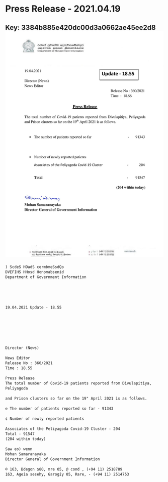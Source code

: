 # Press Release - 2021.04.19 
Key: 3384b885e420dc00d3a0662ae45ee2d8 
![img](img/3384b885e420dc00d3a0662ae45ee2d8.jpg)
---
```
) ScdeS HOadS cermbmeSsdQo
DVEFIHS HHosd Honomabsenid
Department of Government Information

 

 

19.04.2021 Update - 18.55

 

 

 

Director (News)

News Editor
Release No : 360/2021
Time : 18.55

Press Release
The total number of Covid-19 patients reported from Divulapitiya, Peliyagoda

and Prison clusters so far on the 19" April 2021 is as follows.

e The number of patients reported so far - 91343

¢ Number of newly reported patients

Associates of the Peliyagoda Covid-19 Cluster - 204
Total - 91547
(204 within today)

Saw eo) wenn
Mohan Samaranayaka
Director General of Government Information

© 163, Bdegon $80, mre 05, @ cond , (+94 11) 2518789
163, Ageia sesehy, Garogiy 05, Rare, - (+94 11) 2514753

```
